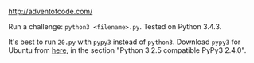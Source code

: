 http://adventofcode.com/

Run a challenge: `python3 <filename>.py`. Tested on Python 3.4.3.

It's best to run `20.py` with `pypy3` instead of `python3`. Download `pypy3` for Ubuntu from [here](http://pypy.org/download.html#default-with-a-jit-compiler), in the section "Python 3.2.5 compatible PyPy3 2.4.0".
